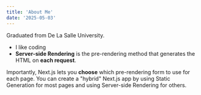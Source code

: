 ```yaml
---
title: 'About Me'
date: '2025-05-03'
---
```

 
Graduated from De La Salle University. 
 
- I like coding
- **Server-side Rendering** is the pre-rendering method that generates the HTML on **each request**.
 
Importantly, Next.js lets you **choose** which pre-rendering form to use for each page. You can create a "hybrid" Next.js app by using Static Generation for most pages and using Server-side Rendering for others.

